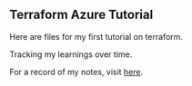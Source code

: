 ## Terraform Azure Tutorial

Here are files for my first tutorial on terraform.

Tracking my learnings over time.

For a record of my notes, visit [here](https://notes.waithaka.me/notes/terraform).
